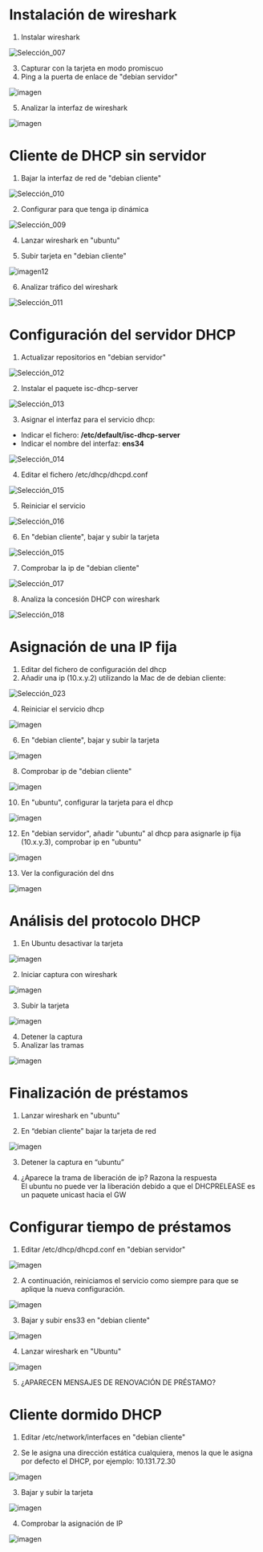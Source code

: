 # Instalación de wireshark
1. Instalar wireshark

  ![Selección_007](https://github.com/user-attachments/assets/5a2d5ba2-f502-4df6-ac3b-8e8bf64a9fc2)

3. Capturar con la tarjeta en modo promiscuo  
4. Ping a la puerta de enlace de "debian servidor" 

![imagen](https://github.com/user-attachments/assets/67d00e23-0a8f-437a-a9a5-b920865142a6)

5. Analizar la interfaz de wireshark  

![imagen](https://github.com/user-attachments/assets/278d9be5-73e4-42f2-bda5-1e3b3722bb6b)

# Cliente de DHCP sin servidor
1. Bajar la interfaz de red de "debian cliente"  

![Selección_010](https://github.com/user-attachments/assets/6375dbd7-cc7f-4b01-a349-a152e167cdbb)

2. Configurar para que tenga ip dinámica  

![Selección_009](https://github.com/user-attachments/assets/21a3874d-2471-4a7a-a0a0-510395f1003d)

4. Lanzar wireshark en "ubuntu"  

5. Subir tarjeta en "debian cliente"  

![imagen12](https://github.com/user-attachments/assets/b05da09d-20d6-48f2-9e84-45117539fab3)

6. Analizar tráfico del wireshark  

![Selección_011](https://github.com/user-attachments/assets/65e719e3-ea21-4656-9b3f-0cea7ab39b82)

# Configuración del servidor DHCP
1. Actualizar repositorios en "debian servidor"  

![Selección_012](https://github.com/user-attachments/assets/efcfd4fd-a337-46b8-91c9-81195c5a37f1)

2. Instalar el paquete isc-dhcp-server  

![Selección_013](https://github.com/user-attachments/assets/b2ddcc7f-193c-4a8c-a220-6e28c9d04536)

3. Asignar el interfaz para el servicio dhcp:  
  - Indicar el fichero: **/etc/default/isc-dhcp-server**  
  - Indicar el nombre del  interfaz: **ens34**  

![Selección_014](https://github.com/user-attachments/assets/686afbd6-eacf-4c58-bdef-73f9b8332674)

4. Editar el fichero /etc/dhcp/dhcpd.conf  

![Selección_015](https://github.com/user-attachments/assets/7cec988e-eaaa-4911-a445-58e237a72c61)

5. Reiniciar el servicio  

![Selección_016](https://github.com/user-attachments/assets/93b3e152-81ab-4c78-ad69-db6945b8af04)

6. En "debian cliente", bajar y subir la tarjeta  

![Selección_015](https://github.com/user-attachments/assets/56e55dca-ebc5-4c39-9de4-0d1bc125b721)

7. Comprobar la ip de "debian cliente"  

![Selección_017](https://github.com/user-attachments/assets/3eb4485b-c8f3-4654-b34e-1896be3a3006)

8. Analiza la concesión DHCP con wireshark    

![Selección_018](https://github.com/user-attachments/assets/cd6896a1-0850-4034-8513-62fed1d13778)

# Asignación de una IP fija
1. Editar del fichero de configuración del dhcp
2. Añadir una ip (10.x.y.2) utilizando la Mac de de debian cliente:

![Selección_023](https://github.com/user-attachments/assets/32dbb5b7-c753-4992-beab-9a76e508f96d)

4. Reiniciar el servicio dhcp  

![imagen](https://github.com/user-attachments/assets/407dd1e2-6eed-4743-bde7-2f531f7b1777)

6. En "debian cliente", bajar y subir la tarjeta  

![imagen](https://github.com/user-attachments/assets/ec6f4f7b-dc5b-4abf-bcc7-e1f95fafa116)

8. Comprobar ip de "debian cliente"  

![imagen](https://github.com/user-attachments/assets/35e6bbaf-5e52-4589-82df-b06f7c0931fd)

10. En "ubuntu", configurar la tarjeta para el dhcp  

![imagen](https://github.com/user-attachments/assets/aabbb521-8e14-4912-b519-8891048640f3)

12. En "debian servidor", añadir "ubuntu" al dhcp para asignarle ip fija (10.x.y.3), comprobar ip en "ubuntu"  

![imagen](https://github.com/user-attachments/assets/4a3221be-ead2-40b6-a588-70c94fab6648)

13. Ver la configuración del dns  

![imagen](https://github.com/user-attachments/assets/e9efed70-98dc-4bc6-9e1f-4d40f4944566)

# Análisis del protocolo DHCP
1. En Ubuntu desactivar la tarjeta  

![imagen](https://github.com/user-attachments/assets/384bc1f0-c7ea-4ff9-b6f0-61f3fc39f8a5)

2. Iniciar captura con wireshark  

![imagen](https://github.com/user-attachments/assets/7679f60e-a659-4242-bd51-222b6ea91d02)

3. Subir la tarjeta  

![imagen](https://github.com/user-attachments/assets/6b0319f1-d707-40dd-a4db-f35077dada8c)

4. Detener la captura
5. Analizar las tramas   

![imagen](https://github.com/user-attachments/assets/f8022b2f-ec14-4a8c-9400-683a6c1fa964)

# Finalización de préstamos
1. Lanzar wireshark en "ubuntu"  

2. En “debian cliente” bajar la tarjeta de red  

![imagen](https://github.com/user-attachments/assets/a974ef86-ba24-4239-bde7-3587dbba7334)

3. Detener la captura en “ubuntu”  

4. ¿Aparece la trama de liberación de ip? Razona la respuesta   
El ubuntu no puede ver la liberación debido a que el DHCPRELEASE es un paquete unicast hacia el GW

# Configurar tiempo de préstamos
1. Editar /etc/dhcp/dhcpd.conf en "debian servidor"  

![imagen](https://github.com/user-attachments/assets/48a8c3bc-ddba-4c72-8930-2bc24b0a1901)

2. A continuación, reiniciamos el servicio como siempre para que se aplique la nueva configuración.  

![imagen](https://github.com/user-attachments/assets/0d62f5de-9d93-4366-b700-4df2ca526c58)

3. Bajar y subir ens33 en "debian cliente"   

![imagen](https://github.com/user-attachments/assets/0d62f5de-9d93-4366-b700-4df2ca526c58)

4. Lanzar wireshark en "Ubuntu"  

![imagen](https://github.com/user-attachments/assets/818c12a3-f480-4b70-9cf4-1c56e910af6a)

5. ¿APARECEN MENSAJES DE RENOVACIÓN DE PRÉSTAMO?  

# Cliente dormido DHCP
1. Editar /etc/network/interfaces en "debian cliente"   

2. Se le asigna una dirección estática cualquiera, menos la que le asigna por defecto el DHCP, por ejemplo: 10.131.72.30  

![imagen](https://github.com/user-attachments/assets/03541f60-4195-4748-8ac4-f74cc00e69fd)

3. Bajar y subir la tarjeta  

![imagen](https://github.com/user-attachments/assets/d03bb12b-6703-437c-aa96-371b61fe9960)

4. Comprobar la asignación de IP

![imagen](https://github.com/user-attachments/assets/3eeec285-ff18-43c4-a516-61aa24db764d)
